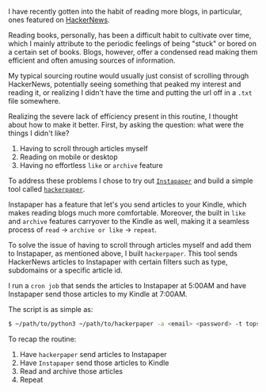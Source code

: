 I have recently gotten into the habit of reading more blogs, in particular, ones featured
on [HackerNews](https://news.ycombinator.com/news). 

Reading books, personally, has been a difficult habit to cultivate
over time, which I mainly attribute to the periodic feelings of being "stuck" or bored on a certain set of books. Blogs, however, offer a condensed read making them efficient and often amusing sources of information.
 
My typical sourcing routine would usually just consist of scrolling through HackerNews, potentially
seeing something that peaked my interest and reading it, or realizing I didn't have the time and putting the url off in a `.txt` file somewhere.

Realizing the severe lack of efficiency present in this routine, I thought about how to make it better. First, by asking the question: what were the things I didn't like?

1. Having to scroll through articles myself
2. Reading on mobile or desktop
3. Having no effortless `like` or `archive` feature

To address these problems I chose to try out [`Instapaper`](https://www.instapaper.com/) and build a simple tool called [`hackerpaper`](https://github.com/terror/hackerpaper).

Instapaper has a feature that let's you send articles to your Kindle, which makes reading blogs much more comfortable. Moreover, the built in `like` and `archive` features carryover to the Kindle as well, making it a seamless process of `read` -> `archive or like` -> `repeat`.

To solve the issue of having to scroll through articles myself and add them to Instapaper, as mentioned above, I built `hackerpaper`. This tool sends HackerNews articles to Instapaper with certain filters such as type, subdomains or a specific article id.

I run a `cron job` that sends the articles to Instapaper at 5:00AM and have Instapaper send those articles to my Kindle at 7:00AM.

The script is as simple as:
```bash
$ ~/path/to/python3 ~/path/to/hackerpaper -a <email> <password> -t topstories
```

To recap the routine:

1. Have `hackerpaper` send articles to Instapaper
2. Have `Instapaper` send those articles to Kindle
3. Read and archive those articles
4. Repeat

